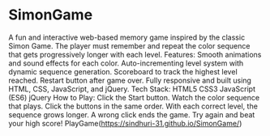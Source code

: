 # SimonGame
A fun and interactive web-based memory game inspired by the classic Simon Game.
The player must remember and repeat the color sequence that gets progressively longer with each level.
Features:
Smooth animations and sound effects for each color.
Auto-incrementing level system with dynamic sequence generation.
Scoreboard to track the highest level reached.
Restart button after game over.
Fully responsive and built using HTML, CSS, JavaScript, and jQuery.
Tech Stack:
HTML5
CSS3
JavaScript (ES6)
jQuery
How to Play:
Click the Start button.
Watch the color sequence that plays.
Click the buttons in the same order.
With each correct level, the sequence grows longer.
A wrong click ends the game. Try again and beat your high score!
PlayGame(https://sindhuri-31.github.io/SimonGame/)  
